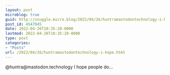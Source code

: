 ```yaml
---
layout: post
microblog: true
guid: http://snuggle.micro.blog/2022/04/26/huntramastodontechnology-i-hope.html
post_id: 4547045
date: 2022-04-26T10:35:28-0000
lastmod: 2022-04-26T10:35:28-0000
type: post
categories:
- "Posts"
url: /2022/04/26/huntramastodontechnology-i-hope.html
---
```

<p>@huntra@mastodon.technology I hope people do…</p>
